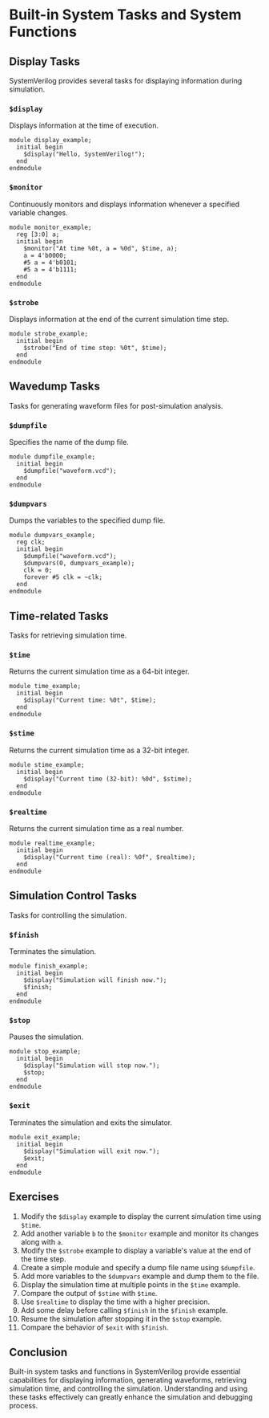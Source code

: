 # Built-in System Tasks and System Functions

## Display Tasks
SystemVerilog provides several tasks for displaying information during simulation.

### `$display`
Displays information at the time of execution.

```SV
module display_example;
  initial begin
    $display("Hello, SystemVerilog!");
  end
endmodule
```

### `$monitor`
Continuously monitors and displays information whenever a specified variable changes.

```SV
module monitor_example;
  reg [3:0] a;
  initial begin
    $monitor("At time %0t, a = %0d", $time, a);
    a = 4'b0000;
    #5 a = 4'b0101;
    #5 a = 4'b1111;
  end
endmodule
```

### `$strobe`
Displays information at the end of the current simulation time step.

```SV
module strobe_example;
  initial begin
    $strobe("End of time step: %0t", $time);
  end
endmodule
```

## Wavedump Tasks
Tasks for generating waveform files for post-simulation analysis.

### `$dumpfile`
Specifies the name of the dump file.

```SV
module dumpfile_example;
  initial begin
    $dumpfile("waveform.vcd");
  end
endmodule
```

### `$dumpvars`
Dumps the variables to the specified dump file.

```SV
module dumpvars_example;
  reg clk;
  initial begin
    $dumpfile("waveform.vcd");
    $dumpvars(0, dumpvars_example);
    clk = 0;
    forever #5 clk = ~clk;
  end
endmodule
```

## Time-related Tasks
Tasks for retrieving simulation time.

### `$time`
Returns the current simulation time as a 64-bit integer.

```SV
module time_example;
  initial begin
    $display("Current time: %0t", $time);
  end
endmodule
```

### `$stime`
Returns the current simulation time as a 32-bit integer.

```SV
module stime_example;
  initial begin
    $display("Current time (32-bit): %0d", $stime);
  end
endmodule
```

### `$realtime`
Returns the current simulation time as a real number.

```SV
module realtime_example;
  initial begin
    $display("Current time (real): %0f", $realtime);
  end
endmodule
```

## Simulation Control Tasks
Tasks for controlling the simulation.

### `$finish`
Terminates the simulation.

```SV
module finish_example;
  initial begin
    $display("Simulation will finish now.");
    $finish;
  end
endmodule
```

### `$stop`
Pauses the simulation.

```SV
module stop_example;
  initial begin
    $display("Simulation will stop now.");
    $stop;
  end
endmodule
```

### `$exit`
Terminates the simulation and exits the simulator.

```SV
module exit_example;
  initial begin
    $display("Simulation will exit now.");
    $exit;
  end
endmodule
```

## Exercises
1. Modify the `$display` example to display the current simulation time using `$time`.
2. Add another variable `b` to the `$monitor` example and monitor its changes along with `a`.
3. Modify the `$strobe` example to display a variable's value at the end of the time step.
4. Create a simple module and specify a dump file name using `$dumpfile`.
5. Add more variables to the `$dumpvars` example and dump them to the file.
6. Display the simulation time at multiple points in the `$time` example.
7. Compare the output of `$stime` with `$time`.
8. Use `$realtime` to display the time with a higher precision.
9. Add some delay before calling `$finish` in the `$finish` example.
10. Resume the simulation after stopping it in the `$stop` example.
11. Compare the behavior of `$exit` with `$finish`.

## Conclusion
Built-in system tasks and functions in SystemVerilog provide essential capabilities for displaying information, generating waveforms, retrieving simulation time, and controlling the simulation. Understanding and using these tasks effectively can greatly enhance the simulation and debugging process.
